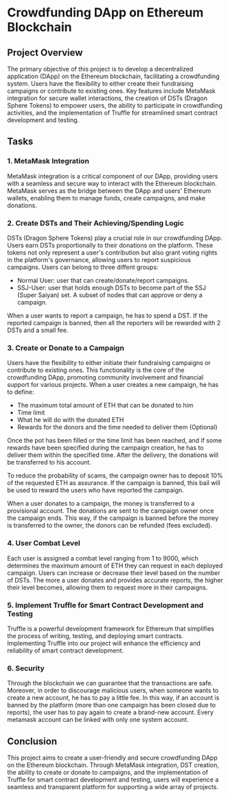 # Crowdfunding DApp on Ethereum Blockchain

## Project Overview

The primary objective of this project is to develop a decentralized application (DApp) on the Ethereum blockchain, facilitating a crowdfunding system. Users have the flexibility to either create their fundraising campaigns or contribute to existing ones. Key features include MetaMask integration for secure wallet interactions, the creation of DSTs (Dragon Sphere Tokens) to empower users, the ability to participate in crowdfunding activities, and the implementation of Truffle for streamlined smart contract development and testing.

## Tasks

### 1. MetaMask Integration
MetaMask integration is a critical component of our DApp, providing users with a seamless and secure way to interact with the Ethereum blockchain. MetaMask serves as the bridge between the DApp and users' Ethereum wallets, enabling them to manage funds, create campaigns, and make donations.

### 2. Create DSTs and Their Achieving/Spending Logic
DSTs (Dragon Sphere Tokens) play a crucial role in our crowdfunding DApp. Users earn DSTs proportionally to their donations on the platform. These tokens not only represent a user's contribution but also grant voting rights in the platform's governance, allowing users to report suspicious campaigns.
Users can belong to three diffent groups:

- Normal User: user that can create/donate/report campaigns.
- SSJ-User: user that holds enough DSTs to become part of the SSJ (Super Saiyan) set. A subset of nodes that can approve or deny a campaign.

When a user wants to report a campaign, he has to spend a DST. If the reported campaign is banned, then all the reporters will be rewarded with 2 DSTs and a small fee.

### 3. Create or Donate to a Campaign
Users have the flexibility to either initiate their fundraising campaigns or contribute to existing ones. This functionality is the core of the crowdfunding DApp, promoting community involvement and financial support for various projects. When a user creates a new campaign, he has to define:

- The maximum total amount of ETH that can be donated to him
- Time limit
- What he will do with the donated ETH
- Rewards for the donors and the time needed to deliver them (Optional)

Once the pot has been filled or the time limit has been reached, and if some rewards have been specified during the campaign creation, he has to deliver them within the specified time. After the delivery, the donations will be transferred to his account.

To reduce the probability of scams, the campaign owner has to deposit 10% of the requested ETH as assurance. If the campaign is banned, this bail will be used to reward the users who have reported the campaign.

When a user donates to a campaign, the money is transferred to a provisional account. The donations are sent to the campaign owner once the campaign ends. This way, if the campaign is banned before the money is transferred to the owner, the donors can be refunded (fees excluded).

### 4. User Combat Level
Each user is assigned a combat level ranging from 1 to 9000, which determines the maximum amount of ETH they can request in each deployed campaign. Users can increase or decrease their level based on the number of DSTs. The more a user donates and provides accurate reports, the higher their level becomes, allowing them to request more in their campaigns.

### 5. Implement Truffle for Smart Contract Development and Testing
Truffle is a powerful development framework for Ethereum that simplifies the process of writing, testing, and deploying smart contracts. Implementing Truffle into our project will enhance the efficiency and reliability of smart contract development.

### 6. Security
Through the blockchain we can guarantee that the transactions are safe. Moreover, in order to discourage malicious users, when someone wants to create a new account, he has to pay a little fee. In this way, if an account is banned by the platform (more than one campaign has been closed due to reports), the user has to pay again to create a brand-new account. Every metamask account can be linked with only one system account.

## Conclusion

This project aims to create a user-friendly and secure crowdfunding DApp on the Ethereum blockchain. Through MetaMask integration, DST creation, the ability to create or donate to campaigns, and the implementation of Truffle for smart contract development and testing, users will experience a seamless and transparent platform for supporting a wide array of projects.
